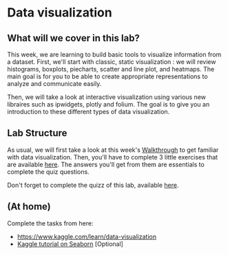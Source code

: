 # Data visualization

## What will we cover in this lab?

This week, we are learning to build basic tools to visualize information from a dataset. First, we'll start with classic, static visualization : we will review histograms, boxplots, piecharts, scatter and line plot, and heatmaps. The main goal is for you to be able to create appropriate representations to analyze and communicate easily.

Then, we will take a look at interactive visualization using various new libraires such as ipwidgets, plotly and folium. The goal is to give you an introduction to these different types of data visualization.


## Lab Structure
As usual, we will first take a look at this week's [Walkthrough](./walkthrough_05.ipynb) to get familiar with data visualization. Then, you'll have to complete 3 little exercises that are available [here](https://github.com/michalis0/Business-Intelligence-and-Analytics/blob/master/labs/05%20-%20Visualization/exercises/exercises_lab_05.ipynb). The answers you'll get from them are essentials to complete the quiz questions. 

Don't forget to complete the quizz of this lab, available [here](https://moodle.unil.ch/mod/quiz/view.php?id=1878081).


## (At home)
Complete the tasks from here:

- https://www.kaggle.com/learn/data-visualization
- [Kaggle tutorial on Seaborn](https://www.kaggle.com/kanncaa1/seaborn-tutorial-for-beginners) [Optional]
